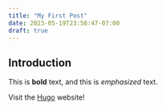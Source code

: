 ```yaml
---
title: "My First Post"
date: 2023-05-19T23:58:47-07:00
draft: true
---
```

## Introduction

This is **bold** text, and this is *emphasized* text.

Visit the [Hugo](https://gohugo.io) website!
